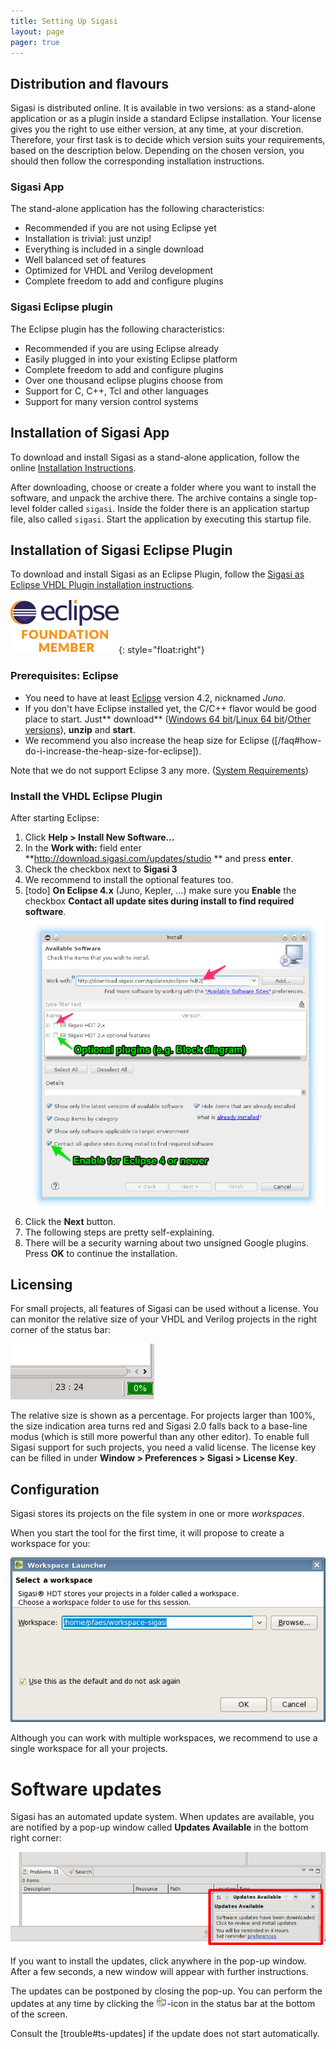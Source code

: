 ```yaml
---
title: Setting Up Sigasi
layout: page 
pager: true
---
```


Distribution and flavours
-------------------------

Sigasi is distributed online. It is available in two versions: as a
stand-alone application or as a plugin inside a standard Eclipse
installation. Your license gives you the right to use either version, at
any time, at your discretion. Therefore, your first task is to decide
which version suits your requirements, based on the description below.
Depending on the chosen version, you should then follow the
corresponding installation instructions.

### Sigasi App

The stand-alone application has the following characteristics:

-   Recommended if you are not using Eclipse yet
-   Installation is trivial: just unzip!
-   Everything is included in a single download
-   Well balanced set of features
-   Optimized for VHDL and Verilog development
-   Complete freedom to add and configure plugins

### Sigasi Eclipse plugin

The Eclipse plugin has the following characteristics:

-   Recommended if you are using Eclipse already
-   Easily plugged in into your existing Eclipse platform
-   Complete freedom to add and configure plugins
-   Over one thousand eclipse plugins choose from
-   Support for C, C++, Tcl and other languages
-   Support for many version control systems

Installation of Sigasi App
--------------------------

To download and install Sigasi as a stand-alone application, follow the
online [Installation
Instructions](http://www.sigasi.com/download).

After downloading, choose or create a folder where you want to install
the software, and unpack the archive there. The archive contains a
single top-level folder called `sigasi`. Inside the folder there is an
application startup file, also called `sigasi`. Start the application by
executing this startup file.

Installation of Sigasi Eclipse Plugin
-------------------------------------

To download and install Sigasi as an Eclipse Plugin, follow the [Sigasi as Eclipse VHDL Plugin installation instructions](http://www.sigasi.com/install-eclipse-vhdl-plugin).

![Eclipse Foundation member](images/eclipse_foundationmember.png){: style="float:right"}

### Prerequisites: Eclipse

* You need to have at least <a href="http://www.eclipse.org">Eclipse</a> version 4.2, nicknamed <em>Juno</em>.
* If you don't have Eclipse installed yet, the C/C++ flavor would be good place to start. Just** download** ([Windows 64 bit](http://www.eclipse.org/downloads/download.php?file=/technology/epp/downloads/release/mars/1/eclipse-cpp-mars-1-win32-x86_64.zip)/[Linux 64 bit](http://www.eclipse.org/downloads/download.php?file=/technology/epp/downloads/release/mars/1/eclipse-cpp-mars-1-linux-gtk-x86_64.tar.gz)/[Other versions](http://www.eclipse.org/downloads/packages/eclipse-ide-cc-developers/mars1)), **unzip** and **start**.
* We recommend you also increase the heap size for Eclipse ([/faq#how-do-i-increase-the-heap-size-for-eclipse]).

Note that we do not support Eclipse 3 any more. ([System Requirements](/faq.html#what-are-the-system-requirements))

### Install the VHDL Eclipse Plugin

After starting Eclipse:

1. Click **Help > Install New Software…**
2. In the **Work with:** field enter **http://download.sigasi.com/updates/studio
** and press **enter**.
3. Check the checkbox next to **Sigasi 3**
4. We recommend to install the optional features too.
5. [todo] **On Eclipse 4.x** (Juno, Kepler, ...) make sure you **Enable** the checkbox **Contact all update sites during install to find required software**.
   ![Install Sigasi plugin](images/install-plugin.png)
6. Click the **Next** button.
7. The following steps are pretty self-explaining.</a>
8. There will be a security warning about two unsigned Google plugins. Press **OK** to continue the installation.</a>


Licensing
---------

For small projects, all features of Sigasi can be used without a
license. You can monitor the relative size of your VHDL and Verilog
projects in the right corner of the status bar:

![](/images/screenshots/smallprojectstatus.png)

The relative size is shown as a percentage. For projects larger than
100%, the size indication area turns red and Sigasi 2.0 falls back to a
base-line modus (which is still more powerful than any other editor). To
enable full Sigasi support for such projects, you need a valid license.
The license key can be filled in under **Window > Preferences > Sigasi > License Key**.

Configuration
-------------

Sigasi stores its projects on the file system in one or more
*workspaces*.

When you start the tool for the first time, it will propose to create a
workspace for you:

![Choose workspace](/images/screenshots/chooseworkspace2.png)

Although you can work with multiple workspaces, we recommend to use a
single workspace for all your projects.

Software updates
=================

Sigasi has an automated update system. When updates are available, you
are notified by a pop-up window called **Updates Available** in the
bottom right corner:

![Update](/images/screenshots/update.png)

If you want to install the updates, click anywhere in the pop-up window.
After a few seconds, a new window will appear with further instructions.

The updates can be postponed by closing the pop-up. You can perform the
updates at any time by clicking the
![Update icon](icons/updatesavailableicon.png)-icon in the status bar
at the bottom of the screen.

Consult the [trouble#ts-updates] if the update
does not start automatically.

